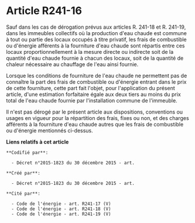 # Article R241-16

Sauf dans les cas de dérogation prévus aux articles R. 241-18 et R. 241-19, dans les immeubles collectifs où la production
d'eau chaude est commune à tout ou partie des locaux occupés à titre privatif, les frais de combustible ou d'énergie
afférents à la fourniture d'eau chaude sont répartis entre ces locaux proportionnellement à la mesure directe ou indirecte
soit de la quantité d'eau chaude fournie à chacun des locaux, soit de la quantité de chaleur nécessaire au chauffage de l'eau
ainsi fournie. 

Lorsque les conditions de fourniture de l'eau chaude ne permettent pas de connaître la part des frais de combustible ou
d'énergie entrant dans le prix de cette fourniture, cette part fait l'objet, pour l'application du présent article, d'une
estimation forfaitaire égale aux deux tiers au moins du prix total de l'eau chaude fournie par l'installation commune de
l'immeuble. 

Il n'est pas dérogé par le présent article aux dispositions, conventions ou usages en vigueur pour la répartition des frais,
fixes ou non, et des charges afférents à la fourniture d'eau chaude autres que les frais de combustible ou d'énergie
mentionnés ci-dessus.

**Liens relatifs à cet article**

	**Codifié par**:

	  - Décret n°2015-1823 du 30 décembre 2015 - art.

	**Créé par**:

	  - Décret n°2015-1823 du 30 décembre 2015 - art.

	**Cité par**:

	  - Code de l'énergie - art. R241-17 (V)
	  - Code de l'énergie - art. R241-18 (V)
	  - Code de l'énergie - art. R241-19 (V)

